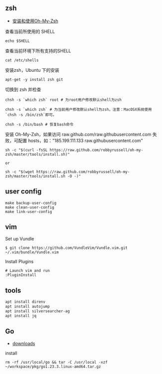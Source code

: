 
## zsh
- [安装和使用Oh-My-Zsh](https://github.com/zeus911/blog-3/blob/master/others/install-and-use-oh-my-zsh.md)

查看当前所使用的 SHELL
```shell
echo $SHELL
```

查看当前环境下所有支持的SHELL
```shell
cat /etc/shells
```

安装zsh，Ubuntu 下的安装
```shell
apt-get -y install zsh git
```

切换到 zsh 并检查
```shell
chsh -s `which zsh` root # 为root用户修改默认shell为zsh

chsh -s `which zsh` # 为当前用户修改默认shell为zsh，注意：MacOSX系统使用`chsh -s /bin/zsh`即可。

chsh -s /bin/bash # 恢复bash命令
```

安装 Oh-My-Zsh，如果访问 raw.github.com/raw.githubusercontent.com 失败，可配置 hosts，如："185.199.111.133  raw.githubusercontent.com"
```shell
sh -c "$(curl -fsSL https://raw.github.com/robbyrussell/oh-my-zsh/master/tools/install.sh)"

or

sh -c "$(wget https://raw.github.com/robbyrussell/oh-my-zsh/master/tools/install.sh -O -)"
```

## user config

```shell
make backup-user-config
make clean-user-config
make link-user-config
```

## vim

Set up Vundle
```shell
$ git clone https://github.com/VundleVim/Vundle.vim.git ~/.vim/bundle/Vundle.vim
```

Install Plugins
```
# Launch vim and run
:PluginInstall
```

## tools

```bash
apt install direnv
apt install autojump
apt install silversearcher-ag
apt install jq
```

## Go

- [downloads](https://go.dev/dl/)

install
```shell
rm -rf /usr/local/go && tar -C /usr/local -xzf ~/workspace/pkg/go1.23.3.linux-amd64.tar.gz
```

